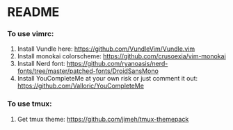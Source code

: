 # README

### To use vimrc:

1. Install Vundle here: https://github.com/VundleVim/Vundle.vim
2. Install monokai colorscheme: https://github.com/crusoexia/vim-monokai
3. Install Nerd font: https://github.com/ryanoasis/nerd-fonts/tree/master/patched-fonts/DroidSansMono
4. Install YouCompleteMe at your own risk or just comment it out: https://github.com/Valloric/YouCompleteMe 

### To use tmux:

1. Get tmux theme: https://github.com/jimeh/tmux-themepack
